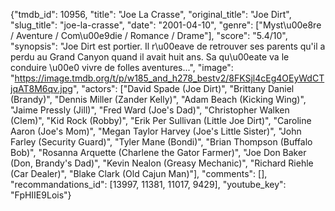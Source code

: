 {"tmdb_id": 10956, "title": "Joe La Crasse", "original_title": "Joe Dirt", "slug_title": "joe-la-crasse", "date": "2001-04-10", "genre": ["Myst\u00e8re / Aventure / Com\u00e9die / Romance / Drame"], "score": "5.4/10", "synopsis": "Joe Dirt est portier. Il r\u00eave de retrouver ses parents qu'il a perdu au Grand Canyon quand il avait huit ans. Sa qu\u00eate va le conduire \u00e0 vivre de folles aventures...", "image": "https://image.tmdb.org/t/p/w185_and_h278_bestv2/8FKSjl4cEg4OEyWdCTjqAT8M6qv.jpg", "actors": ["David Spade (Joe Dirt)", "Brittany Daniel (Brandy)", "Dennis Miller (Zander Kelly)", "Adam Beach (Kicking Wing)", "Jaime Pressly (Jill)", "Fred Ward (Joe's Dad)", "Christopher Walken (Clem)", "Kid Rock (Robby)", "Erik Per Sullivan (Little Joe Dirt)", "Caroline Aaron (Joe's Mom)", "Megan Taylor Harvey (Joe's Little Sister)", "John Farley (Security Guard)", "Tyler Mane (Bondi)", "Brian Thompson (Buffalo Bob)", "Rosanna Arquette (Charlene the Gator Farmer)", "Joe Don Baker (Don, Brandy's Dad)", "Kevin Nealon (Greasy Mechanic)", "Richard Riehle (Car Dealer)", "Blake Clark (Old Cajun Man)"], "comments": [], "recommandations_id": [13997, 11381, 11017, 9429], "youtube_key": "FpHIIE9Lois"}